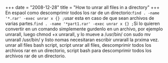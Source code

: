 +++
date = "2008-12-28"
title = "How to unrar all files in a directory"
+++
En espaol como descomprimir todos los rar de un directorio:`find . -name '*.rar' -exec unrar x {} ;`usar esta en caso de que sean archivos de varias partes.`find . -name '*part1.rar' -exec unrar x {} ;`Si lo quieren convertir en un comando simplemente gurdenlo en un archivo, por ejemplo unrarall, luego chmod +x unrarall, y lo mueve a /usr/bin/ con sudo mv unrarall /usr/bin/ y listo nomas necesitaran escribir unrarall la prxima vez. unrar all files bash script, script unrar all files, descomprimir todos los archivos rar en un directorio, script bash para descomprimir todos los archivos rar de un directorio.


